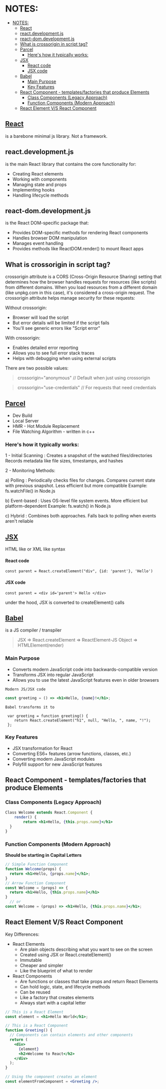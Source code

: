 # NOTES:

* [NOTES:](#notes)
  * [React](#react-)
  * [react.development.js](#reactdevelopmentjs)
  * [react-dom.development.js](#react-domdevelopmentjs)
  * [What is crossorigin in script tag?](#what-is-crossorigin-in-script-tag)
  * [Parcel](#parcel)
    * [Here's how it typically works:](#heres-how-it-typically-works)
  * [JSX](#jsx)
      * [React code](#react-code)
      * [JSX code](#jsx-code)
  * [Babel](#babel)
    * [Main Purpose](#main-purpose)
    * [Key Features](#key-features)
  * [React Component - templates/factories that produce Elements](#react-component---templatesfactories-that-produce-elements)
    * [Class Components (Legacy Approach)](#class-components-legacy-approach)
    * [Function Components (Modern Approach)](#function-components-modern-approach)
  * [React Element V/S React Component](#react-element-vs-react-component)
<!-- TOC -->

## [React](https://react.dev/) 
is a barebone minimal js library. Not a framework.

## react.development.js
is the main React library that contains the core functionality for:
- Creating React elements
- Working with components
- Managing state and props
- Implementing hooks
- Handling lifecycle methods

## react-dom.development.js
is the React DOM-specific package that:
- Provides DOM-specific methods for rendering React components
- Handles browser DOM manipulation
- Manages event handling
- Provides methods like ReactDOM.render() to mount React apps

## What is crossorigin in script tag?
crossorigin attribute is a CORS (Cross-Origin Resource Sharing) setting that determines how the browser handles requests for resources (like scripts) from different domains.
When you load resources from a different domain (like unpkg.com in this case), it's considered a cross-origin request. The crossorigin attribute helps manage security for these requests:

Without crossorigin:
- Browser will load the script
- But error details will be limited if the script fails
- You'll see generic errors like "Script error"

With crossorigin:
- Enables detailed error reporting
- Allows you to see full error stack traces
- Helps with debugging when using external scripts

There are two possible values:

>crossorigin="anonymous"  // Default when just using crossorigin

> crossorigin="use-credentials"  // For requests that need credentials

## [Parcel](https://parceljs.org/)
- Dev Build
- Local Server
- HMR - Hot Module Replacement
- File Watching Algorithm - written in c++

### Here's how it typically works:

1 - Initial Scanning : Creates a snapshot of the watched files/directories
Records metadata like file sizes, timestamps, and hashes

2 - Monitoring Methods:

a) Polling : Periodically checks files for changes. Compares current state with previous snapshot. Less efficient but more compatible
Example: fs.watchFile() in Node.js

b) Event-based : Uses OS-level file system events. More efficient but platform-dependent
Example: fs.watch() in Node.js

c) Hybrid : Combines both approaches. Falls back to polling when events aren't reliable

## [JSX](https://facebook.github.io/jsx/)
HTML like or XML like syntax
#### React code
`const parent = React.createElement("div", {id: 'parent'}, 'Hello')`
#### JSX code
`const parent = <div id='parent'> Hello </div>`

under the hood, JSX is converted to createElement() calls 

## [Babel](https://babeljs.io/)
is a JS compiler / transpiler
>JSX => React.createElement => ReactElement-JS Object => HTMLElement(render)
### Main Purpose
- Converts modern JavaScript code into backwards-compatible version
- Transforms JSX into regular JavaScript
- Allows you to use the latest JavaScript features even in older browsers

`Modern JS/JSX code`
```jsx
const greeting = () => <h1>Hello, {name}!</h1>;
```

`Babel transforms it to`
```react
 var greeting = function greeting() { 
    return React.createElement("h1", null, "Hello, ", name, "!"); 
 };
```

### Key Features
- JSX transformation for React
- Converting ES6+ features (arrow functions, classes, etc.)
- Converting modern JavaScript modules
- Polyfill support for new JavaScript features

## React Component - templates/factories that produce Elements
### Class Components (Legacy Approach)
  ```jsx
  Class Welcome extends React.Component {
      render() {
          return <h1>Hello, {this.props.name}</h1>
    }
  }
```
### Function Components (Modern Approach)
**Should be starting in Capital Letters**
  ```jsx
// Simple Function Component
  function Welcome(props) {
    return <h1>Hello, {props.name}</h1>;
  }
// Arrow Function Component
  const Welcome = (props) => {
	return <h1>Hello, {this.props.name}</h1>
  }
	// or
  const Welcome = (props) => <h1>Hello, {this.props.name}</h1>;
  ```

## React Element V/S React Component
Key Differences:
- React Elements
  - Are plain objects describing what you want to see on the screen
  - Created using JSX or React.createElement()
  - Immutable
  - Cheaper and simpler
  - Like the blueprint of what to render
- React Components
  - Are functions or classes that take props and return React Elements
  - Can hold logic, state, and lifecycle methods
  - Can be reused
  - Like a factory that creates elements
  - Always start with a capital letter
```jsx
// This is a React Element
const element = <h1>Hello World</h1>;

// This is a React Component
function Greeting() {
  // Components can contain elements and other components
  return (
    <div>
      {element}
      <h2>Welcome to React</h2>
    </div>
  );
}

// Using the component creates an element
const elementFromComponent = <Greeting />;
```